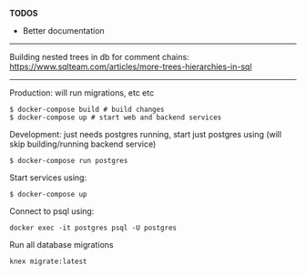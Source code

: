 **TODOS**

- Better documentation

---

Building nested trees in db for comment chains:
https://www.sqlteam.com/articles/more-trees-hierarchies-in-sql

---

Production: will run migrations, etc etc

```
$ docker-compose build # build changes
$ docker-compose up # start web and backend services
```

Development:
just needs postgres running, start just postgres using (will skip building/running backend service)

```
$ docker-compose run postgres
```

Start services using:

```
$ docker-compose up
```

Connect to psql using:

```
docker exec -it postgres psql -U postgres
```

Run all database migrations

```
knex migrate:latest
```

